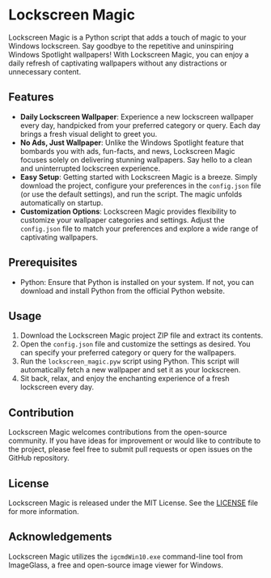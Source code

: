# Lockscreen Magic

Lockscreen Magic is a Python script that adds a touch of magic to your Windows lockscreen. Say goodbye to the repetitive and uninspiring Windows Spotlight wallpapers! With Lockscreen Magic, you can enjoy a daily refresh of captivating wallpapers without any distractions or unnecessary content.

## Features

- **Daily Lockscreen Wallpaper**: Experience a new lockscreen wallpaper every day, handpicked from your preferred category or query. Each day brings a fresh visual delight to greet you.
- **No Ads, Just Wallpaper**: Unlike the Windows Spotlight feature that bombards you with ads, fun-facts, and news, Lockscreen Magic focuses solely on delivering stunning wallpapers. Say hello to a clean and uninterrupted lockscreen experience.
- **Easy Setup**: Getting started with Lockscreen Magic is a breeze. Simply download the project, configure your preferences in the `config.json` file (or use the default settings), and run the script. The magic unfolds automatically on startup.
- **Customization Options**: Lockscreen Magic provides flexibility to customize your wallpaper categories and settings. Adjust the `config.json` file to match your preferences and explore a wide range of captivating wallpapers.

## Prerequisites

- Python: Ensure that Python is installed on your system. If not, you can download and install Python from the official Python website.

## Usage

1. Download the Lockscreen Magic project ZIP file and extract its contents.
2. Open the `config.json` file and customize the settings as desired. You can specify your preferred category or query for the wallpapers.
3. Run the `lockscreen_magic.pyw` script using Python. This script will automatically fetch a new wallpaper and set it as your lockscreen.
4. Sit back, relax, and enjoy the enchanting experience of a fresh lockscreen every day.

## Contribution

Lockscreen Magic welcomes contributions from the open-source community. If you have ideas for improvement or would like to contribute to the project, please feel free to submit pull requests or open issues on the GitHub repository.

## License

Lockscreen Magic is released under the MIT License. See the [LICENSE](./LICENSE) file for more information.

## Acknowledgements

Lockscreen Magic utilizes the `igcmdWin10.exe` command-line tool from ImageGlass, a free and open-source image viewer for Windows.

